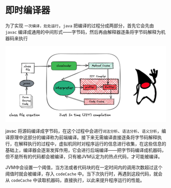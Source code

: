 # 即时编译器

为了实现 `一次编译，处处运行`，`java` 把编译的过程分成两部分，首先它会先由 `javac` 编译成通用的中间形式——字节码，然后再由解释器逐条将字节码解释为机器码来执行

![](./img/jit.webp)

javac 将源码编译成字节码，在这个过程中会进行`词法分析`、`语法分析`、`语义分析`，编译原理中这部分的编译称为前端编译。接下来无需编译直接逐条将字节码解释执行，在解释执行的过程中，虚拟机同时对程序运行的信息进行收集，在这些信息的基础上，编译器会逐渐发挥作用，它会进行后端编译——把字节码编译成机器码，但不是所有的代码都会被编译，只有被JVM认定为的热点代码，才可能被编译。


JVM中会设置一个阈值，当方法或者代码块的在一定时间内的调用次数超过这个阈值时就会被编译，存入 `codeCache` 中。当下次执行时，再遇到这段代码，就会从 `codeCache` 中读取机器码，直接执行，以此来提升程序运行的性能。
